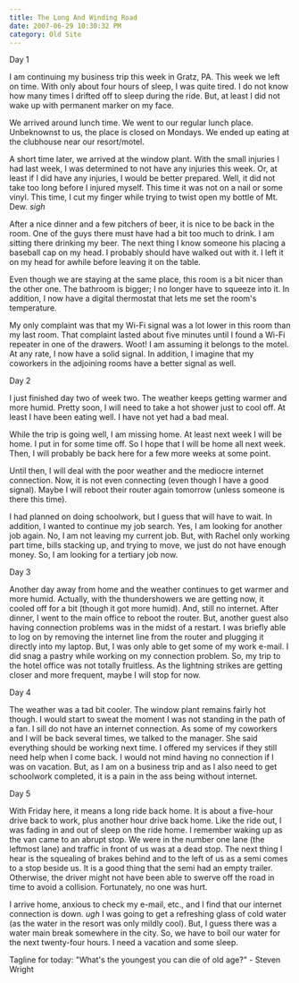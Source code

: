 ```yaml
---
title: The Long And Winding Road
date: 2007-06-29 10:30:32 PM
category: Old Site
---
```


Day 1

I am continuing my business trip this week in Gratz, PA. This week we left on time. With only about four hours of sleep, I was quite tired. I do not know how many times I drifted off to sleep during the ride. But, at least I did not wake up with permanent marker on my face.

We arrived around lunch time. We went to our regular lunch place. Unbeknownst to us, the place is closed on Mondays. We ended up eating at the clubhouse near our resort/motel.

A short time later, we arrived at the window plant. With the small injuries I had last week, I was determined to not have any injuries this week. Or, at least if I did have any injuries, I would be better prepared. Well, it did not take too long before I injured myself. This time it was not on a nail or some vinyl. This time, I cut my finger while trying to twist open my bottle of Mt. Dew. *sigh*

After a nice dinner and a few pitchers of beer, it is nice to be back in the room. One of the guys there must have had a bit too much to drink. I am sitting there drinking my beer. The next thing I know someone his placing a baseball cap on my head. I probably should have walked out with it. I left it on my head for awhile before leaving it on the table.

Even though we are staying at the same place, this room is a bit nicer than the other one. The bathroom is bigger; I no longer have to squeeze into it. In addition, I now have a digital thermostat that lets me set the room's temperature.

My only complaint was that my Wi-Fi signal was a lot lower in this room than my last room. That complaint lasted about five minutes until I found a Wi-Fi repeater in one of the drawers. Woot! I am assuming it belongs to the motel. At any rate, I now have a solid signal. In addition, I imagine that my coworkers in the adjoining rooms have a better signal as well.

Day 2

I just finished day two of week two. The weather keeps getting warmer and more humid. Pretty soon, I will need to take a hot shower just to cool off. At least I have been eating well. I have not yet had a bad meal.

While the trip is going well, I am missing home. At least next week I will be home. I put in for some time off. So I hope that I will be home all next week. Then, I will probably be back here for a few more weeks at some point.

Until then, I will deal with the poor weather and the mediocre internet connection. Now, it is not even connecting (even though I have a good signal). Maybe I will reboot their router again tomorrow (unless someone is there this time).

I had planned on doing schoolwork, but I guess that will have to wait. In addition, I wanted to continue my job search. Yes, I am looking for another job again. No, I am not leaving my current job. But, with Rachel only working part time, bills stacking up, and trying to move, we just do not have enough money. So, I am looking for a tertiary job now.

Day 3

Another day away from home and the weather continues to get warmer and more humid. Actually, with the thundershowers we are getting now, it cooled off for a bit (though it got more humid). And, still no internet. After dinner, I went to the main office to reboot the router. But, another guest also having connection problems was in the midst of a restart. I was briefly able to log on by removing the internet line from the router and plugging it directly into my laptop. But, I was only able to get some of my work e-mail. I did snag a pastry while working on my connection problem. So, my trip to the hotel office was not totally fruitless. As the lightning strikes are getting closer and more frequent, maybe I will stop for now.

Day 4

The weather was a tad bit cooler. The window plant remains fairly hot though. I would start to sweat the moment I was not standing in the path of a fan. I sill do not have an internet connection. As some of my coworkers and I will be back several times, we talked to the manager. She said everything should be working next time. I offered my services if they still need help when I come back. I would not mind having no connection if I was on vacation. But, as I am on a business trip and as I also need to get schoolwork completed, it is a pain in the ass being without internet.

Day 5

With Friday here, it means a long ride back home. It is about a five-hour drive back to work, plus another hour drive back home. Like the ride out, I was fading in and out of sleep on the ride home. I remember waking up as the van came to an abrupt stop. We were in the number one lane (the leftmost lane) and traffic in front of us was at a dead stop. The next thing I hear is the squealing of brakes behind and to the left of us as a semi comes to a stop beside us. It is a good thing that the semi had an empty trailer. Otherwise, the driver might not have been able to swerve off the road in time to avoid a collision. Fortunately, no one was hurt.

I arrive home, anxious to check my e-mail, etc., and I find that our internet connection is down. *ugh* I was going to get a refreshing glass of cold water (as the water in the resort was only mildly cool). But, I guess there was a water main break somewhere in the city. So, we have to boil our water for the next twenty-four hours. I need a vacation and some sleep.

Tagline for today: "What's the youngest you can die of old age?" - Steven Wright
